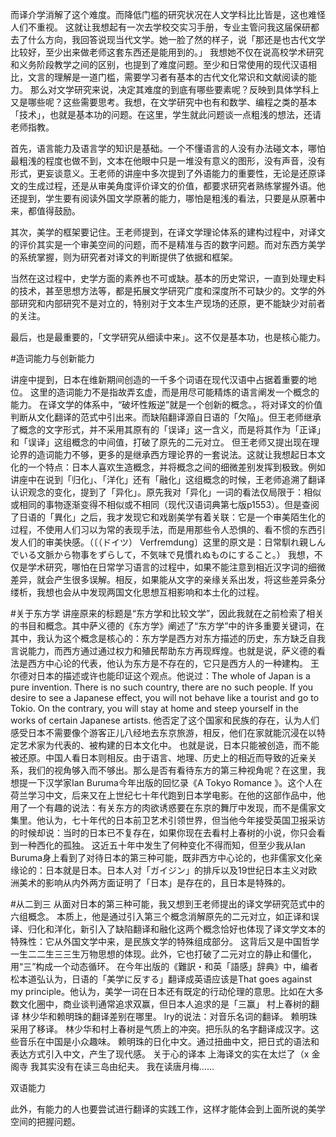 而译介学消解了这个难度。而降低门槛的研究状况在人文学科比比皆是，这也难怪人们不重视。
这就让我想起有一次去学校交实习手册，专业主管问我这届保研都去了什么方向，我回答说现当代文学。她一脸了然的样子，说「那还是也古代文学比较好，至少出来做老师这套东西还是能用到的。」
我想她不仅在说高校学术研究和义务阶段教学之间的区别，也提到了难度问题。至少和日常使用的现代汉语相比，文言的理解是一道门槛，需要学习者有基本的古代文化常识和文献阅读的能力。
那么对文学研究来说，决定其难度的到底有哪些要素呢？反映到具体学科上又是哪些呢？这些需要思考。我想，在文学研究中也有和数学、编程之类的基本「技术」，也就是基本功的问题。在这里，学生就此问题谈一点粗浅的想法，还请老师指教。

首先，语言能力及语言学的知识是基础。一个不懂语言的人没有办法碰文本，哪怕最粗浅的程度也做不到，文本在他眼中只是一堆没有意义的图形，没有声音，没有形式，更妄谈意义。王老师的讲座中多次提到了外语能力的重要性，无论是还原译文的生成过程，还是从审美角度评价译文的价值，都要求研究者熟练掌握外语。他还提到，学生要有阅读外国文学原著的能力，哪怕是粗浅的看法，只要是从原著中来，都值得鼓励。

其次，美学的框架要记住。王老师提到，在译文学理论体系的建构过程中，对译文的评价其实是一个审美空间的问题，而不是精准与否的数字问题。而对东西方美学的系统掌握，则为研究者对译文的判断提供了依据和框架。

当然在这过程中，史学方面的素养也不可或缺。基本的历史常识，一直到处理史料的技术，甚至思想方法等，都是拓展文学研究广度和深度所不可缺少的。文学的外部研究和内部研究不是对立的，特别对于文本生产现场的还原，更不能缺少对前者的关注。

最后，也是最重要的，「文学研究从细读中来」。这不仅是基本功，也是核心能力。


#造词能力与创新能力

讲座中提到，日本在维新期间创造的一千多个词语在现代汉语中占据着重要的地位。 这里的造词能力不是指故弄玄虚，而是用尽可能精炼的语言阐发一个概念的能力。
在译文学的体系中，“破坏性叛逆”就是一个创新的概念。，将对译文的价值判断从文化翻译的范式中引出来。而缺陷翻译源自日语的「欠陥」。但王老师继承了概念的文字形式，并不采用其原有的「误译」这一含义，而是将其作为「正译」和「误译」这组概念的中间值，打破了原先的二元对立。
但王老师又提出现在理论界的造词能力不够，更多的是继承西方理论界的一套说法。这就让我想起日本文化的一个特点：日本人喜欢生造概念，并将概念之间的细微差别发挥到极致。例如讲座中在说到「归化」、「洋化」还有「融化」这组概念的时候，王老师追溯了翻译认识观念的变化，提到了「异化」。原先我对「异化」一词的看法仅局限于：相似或相同的事物逐渐变得不相似或不相同（现代汉语词典第七版p1553）。但是查阅了日语的「異化」之后，我才发现它和戏剧美学有着关联：它是一个审美陌生化的过程，不使用人们习以为常的表现手法，而是用那些令人恐惧的、看不惯的东西引发人们的审美快感。（〔（ドイツ） Verfremdung〕这里的原文是：日常馴れ親しんでいる文脈から物事をずらして，不気味で見慣れぬものにすること。）
我想，不仅是学术研究，哪怕在日常学习语言的过程中，如果不能注意到相近汉字词的细微差异，就会产生很多误解。相反，如果能从文字的亲缘关系出发，将这些差异条分缕析，我想也会从中发现两国文化思想互相影响和本土化的过程。

#关于东方学
讲座原来的标题是“东方学和比较文学”，因此我就在之前检索了相关的书目和概念。其中萨义德的《东方学》阐述了“东方学”中的许多重要关键词，在其中，我认为这个概念是核心的：东方学是西方对东方描述的历史，东方缺乏自我言说能力，而西方通过通过权力和殖民帮助东方再现辉煌。也就是说，萨义德的看法是西方中心论的代表，他认为东方是不存在的，它只是西方人的一种建构。
王尔德对日本的描述或许也能印证这个观点。他说过：The whole of Japan is a pure invention. There is no such country, there are no such people. If you desire to see a Japanese effect, you will not behave like a tourist and go to Tokio. On the contrary, you will stay at home and steep yourself in the works of certain Japanese artists. 他否定了这个国家和民族的存在，认为人们感受日本不需要像个游客正儿八经地去东京旅游，相反，他们在家就能沉浸在以特定艺术家为代表的、被构建的日本文化中。
也就是说，日本只能被创造，而不能被还原。中国人看日本则相反。由于语言、地理、历史上的相近而导致的近亲关系，我们的视角够入而不够出。那么是否有看待东方的第三种视角呢？在这里，我想提一下汉学家Ian Buruma今年出版的回忆录《A Tokyo Romance 》。这个人在荷兰学习中文，后来又在上世纪七十年代跑到日本学电影。在他的这部作品中，他用了一个有趣的说法：有关东方的肉欲诱惑要在东京的舞厅中发现，而不是儒家文集里。他认为，七十年代的日本前卫艺术引领世界，但当他今年接受英国卫报采访的时候却说：当时的日本已不复存在，如果你现在去看村上春树的小说，你只会看到一种西化的孤独。
这近五十年中发生了何种变化不得而知，但至少我从Ian Buruma身上看到了对待日本的第三种可能，既非西方中心论的，也非儒家文化亲缘论的：日本就是日本。日本人对「ガイジン」的排斥以及19世纪日本主义对欧洲美术的影响从内外两方面证明了「日本」是存在的，且日本是特殊的。

#从二到三
从面对日本的第三种可能，我又想到王老师提出的译文学研究范式中的六组概念。
本质上，他是通过引入第三个概念消解原先的二元对立，如正译和误译、归化和洋化，新引入了缺陷翻译和融化这两个概念恰好也体现了译文学文本的特殊性：它从外国文学中来，是民族文学的特殊组成部分。
这背后又是中国哲学一生二二生三三生万物思想的体现。此外，它也打破了二元对立的静止和僵化，用“三”构成一个动态循环。
在今年出版的《難訳・和英「語感」辞典》中，编者松本道弘认为，日语的「美学に反する」翻译成英语应该是That goes against my principle。他认为，美学一词在日本还有既定的行动伦理的意思。比如在大多数文化圈中，商业谈判通常追求双赢，但日本人追求的是「三赢」
村上春树的翻译
林少华和赖明珠的翻译差别在哪里。 lry的说法：对音乐名词的翻译。 赖明珠采用了移译。
林少华和村上春树是气质上的冲突。把乐队的名字翻译成汉字。这些音乐在中国是小众趣味。
赖明珠的日化中文。通过扭曲中文，把日式的语法和表达方式引入中文，产生了现代感。
关于心的译本 上海译文的实在太烂了（x
金阁寺 我其实没有在读三岛由纪夫。 我在读唐月梅……

双语能力

此外，有能力的人也要尝试进行翻译的实践工作，这样才能体会到上面所说的美学空间的把握问题。